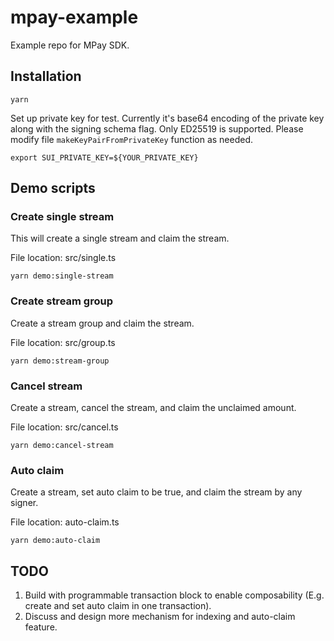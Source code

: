 # mpay-example

Example repo for MPay SDK.

## Installation

```shell
yarn
```

Set up private key for test. Currently it's base64 encoding of the private key along
with the signing schema flag. Only ED25519 is supported. Please modify file `makeKeyPairFromPrivateKey`
function as needed.

```shell
export SUI_PRIVATE_KEY=${YOUR_PRIVATE_KEY}
```

## Demo scripts

### Create single stream 

This will create a single stream and claim the stream.

File location: src/single.ts

```shell
yarn demo:single-stream
```

### Create stream group

Create a stream group and claim the stream.

File location: src/group.ts

```shell
yarn demo:stream-group
```

### Cancel stream

Create a stream, cancel the stream, and claim the unclaimed amount.

File location: src/cancel.ts

```shell
yarn demo:cancel-stream
```

### Auto claim

Create a stream, set auto claim to be true, and claim the stream by any signer.

File location: auto-claim.ts

```shell
yarn demo:auto-claim
```

## TODO

1. Build with programmable transaction block to enable composability (E.g. create and set auto claim in one transaction).
2. Discuss and design more mechanism for indexing and auto-claim feature. 

